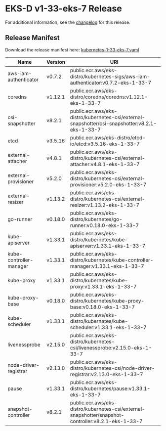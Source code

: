 # EKS-D v1-33-eks-7 Release

For additional information, see the [changelog](CHANGELOG-v1-33-eks-7.md) for this release.

## Release Manifest

Download the release manifest here: [kubernetes-1-33-eks-7.yaml](https://distro.eks.amazonaws.com/kubernetes-1-33/kubernetes-1-33-eks-7.yaml)

| Name | Version | URI |
|------|---------|-----|
| aws-iam-authenticator | v0.7.2 | public.ecr.aws/eks-distro/kubernetes-sigs/aws-iam-authenticator:v0.7.2-eks-1-33-7 |
| coredns | v1.12.1 | public.ecr.aws/eks-distro/coredns/coredns:v1.12.1-eks-1-33-7 |
| csi-snapshotter | v8.2.1 | public.ecr.aws/eks-distro/kubernetes-csi/external-snapshotter/csi-snapshotter:v8.2.1-eks-1-33-7 |
| etcd | v3.5.16 | public.ecr.aws/eks-distro/etcd-io/etcd:v3.5.16-eks-1-33-7 |
| external-attacher | v4.8.1 | public.ecr.aws/eks-distro/kubernetes-csi/external-attacher:v4.8.1-eks-1-33-7 |
| external-provisioner | v5.2.0 | public.ecr.aws/eks-distro/kubernetes-csi/external-provisioner:v5.2.0-eks-1-33-7 |
| external-resizer | v1.13.2 | public.ecr.aws/eks-distro/kubernetes-csi/external-resizer:v1.13.2-eks-1-33-7 |
| go-runner | v0.18.0 | public.ecr.aws/eks-distro/kubernetes/go-runner:v0.18.0-eks-1-33-7 |
| kube-apiserver | v1.33.1 | public.ecr.aws/eks-distro/kubernetes/kube-apiserver:v1.33.1-eks-1-33-7 |
| kube-controller-manager | v1.33.1 | public.ecr.aws/eks-distro/kubernetes/kube-controller-manager:v1.33.1-eks-1-33-7 |
| kube-proxy | v1.33.1 | public.ecr.aws/eks-distro/kubernetes/kube-proxy:v1.33.1-eks-1-33-7 |
| kube-proxy-base | v0.18.0 | public.ecr.aws/eks-distro/kubernetes/kube-proxy-base:v0.18.0-eks-1-33-7 |
| kube-scheduler | v1.33.1 | public.ecr.aws/eks-distro/kubernetes/kube-scheduler:v1.33.1-eks-1-33-7 |
| livenessprobe | v2.15.0 | public.ecr.aws/eks-distro/kubernetes-csi/livenessprobe:v2.15.0-eks-1-33-7 |
| node-driver-registrar | v2.13.0 | public.ecr.aws/eks-distro/kubernetes-csi/node-driver-registrar:v2.13.0-eks-1-33-7 |
| pause | v1.33.1 | public.ecr.aws/eks-distro/kubernetes/pause:v1.33.1-eks-1-33-7 |
| snapshot-controller | v8.2.1 | public.ecr.aws/eks-distro/kubernetes-csi/external-snapshotter/snapshot-controller:v8.2.1-eks-1-33-7 |
